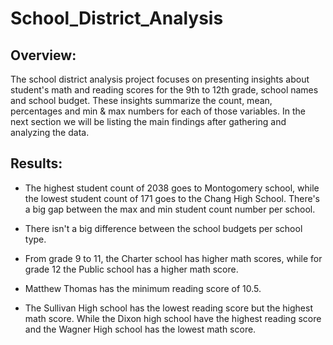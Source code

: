 # School_District_Analysis

## Overview:

The school district analysis project focuses on presenting insights about student's math and reading scores for the 9th to 12th grade, school names and school budget. These insights summarize the count, mean, percentages and min & max numbers for each of those variables. In the next section we will be listing the main findings after gathering and analyzing the data.

## Results:

- The highest student count of 2038 goes to Montogomery school, while the lowest student count of 171 goes to the Chang High School. There's a big gap between the max and min student count number per school.

- There isn't a big difference between the school budgets per school type.

- From grade 9 to 11, the Charter school has higher math scores, while for grade 12 the Public school has a higher math score.

- Matthew Thomas has the minimum reading score of 10.5.

- The Sullivan High school has the lowest reading score but the highest math score. While the Dixon high school have the highest reading score and the Wagner High school has the lowest math score.
